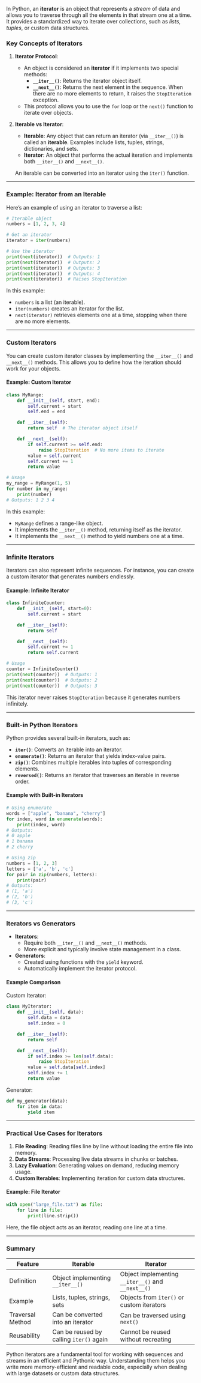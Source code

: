 In Python, an **iterator** is an object that represents a *stream* of data and allows you to traverse through all the elements in that stream one at a time. It provides a standardized way to iterate over collections, such as *lists*, *tuples*, or custom data structures.

### Key Concepts of Iterators

1. **Iterator Protocol**:
   - An object is considered an **iterator** if it implements two special methods:
     - **`__iter__()`**: Returns the iterator object itself.
     - **`__next__()`**: Returns the next element in the sequence. When there are no more elements to return, it raises the `StopIteration` exception.
   - This protocol allows you to use the `for` loop or the `next()` function to iterate over objects.

2. **Iterable vs Iterator**:
   - **Iterable**: Any object that can return an iterator (via `__iter__()`) is called an **iterable**. Examples include lists, tuples, strings, dictionaries, and sets.
   - **Iterator**: An object that performs the actual iteration and implements both `__iter__()` and `__next__()`.

   An iterable can be converted into an iterator using the `iter()` function.

---

### Example: Iterator from an Iterable

Here’s an example of using an iterator to traverse a list:

```python
# Iterable object
numbers = [1, 2, 3, 4]

# Get an iterator
iterator = iter(numbers)

# Use the iterator
print(next(iterator))  # Outputs: 1
print(next(iterator))  # Outputs: 2
print(next(iterator))  # Outputs: 3
print(next(iterator))  # Outputs: 4
print(next(iterator))  # Raises StopIteration
```

In this example:
- `numbers` is a list (an iterable).
- `iter(numbers)` creates an iterator for the list.
- `next(iterator)` retrieves elements one at a time, stopping when there are no more elements.

---

### Custom Iterators

You can create custom iterator classes by implementing the `__iter__()` and `__next__()` methods. This allows you to define how the iteration should work for your objects.

#### Example: Custom Iterator

```python
class MyRange:
    def __init__(self, start, end):
        self.current = start
        self.end = end

    def __iter__(self):
        return self  # The iterator object itself

    def __next__(self):
        if self.current >= self.end:
            raise StopIteration  # No more items to iterate
        value = self.current
        self.current += 1
        return value

# Usage
my_range = MyRange(1, 5)
for number in my_range:
    print(number)
# Outputs: 1 2 3 4
```

In this example:
- `MyRange` defines a range-like object.
- It implements the `__iter__()` method, returning itself as the iterator.
- It implements the `__next__()` method to yield numbers one at a time.

---

### Infinite Iterators

Iterators can also represent infinite sequences. For instance, you can create a custom iterator that generates numbers endlessly.

#### Example: Infinite Iterator

```python
class InfiniteCounter:
    def __init__(self, start=0):
        self.current = start

    def __iter__(self):
        return self

    def __next__(self):
        self.current += 1
        return self.current

# Usage
counter = InfiniteCounter()
print(next(counter))  # Outputs: 1
print(next(counter))  # Outputs: 2
print(next(counter))  # Outputs: 3
```

This iterator never raises `StopIteration` because it generates numbers infinitely.

---

### Built-in Python Iterators

Python provides several built-in iterators, such as:
- **`iter()`**: Converts an iterable into an iterator.
- **`enumerate()`**: Returns an iterator that yields index-value pairs.
- **`zip()`**: Combines multiple iterables into tuples of corresponding elements.
- **`reversed()`**: Returns an iterator that traverses an iterable in reverse order.

#### Example with Built-in Iterators

```python
# Using enumerate
words = ["apple", "banana", "cherry"]
for index, word in enumerate(words):
    print(index, word)
# Outputs:
# 0 apple
# 1 banana
# 2 cherry

# Using zip
numbers = [1, 2, 3]
letters = ['a', 'b', 'c']
for pair in zip(numbers, letters):
    print(pair)
# Outputs:
# (1, 'a')
# (2, 'b')
# (3, 'c')
```

---

### Iterators vs Generators

- **Iterators**:
  - Require both `__iter__()` and `__next__()` methods.
  - More explicit and typically involve state management in a class.
- **Generators**:
  - Created using functions with the `yield` keyword.
  - Automatically implement the iterator protocol.

#### Example Comparison

Custom Iterator:
```python
class MyIterator:
    def __init__(self, data):
        self.data = data
        self.index = 0

    def __iter__(self):
        return self

    def __next__(self):
        if self.index >= len(self.data):
            raise StopIteration
        value = self.data[self.index]
        self.index += 1
        return value
```

Generator:
```python
def my_generator(data):
    for item in data:
        yield item
```

---

### Practical Use Cases for Iterators

1. **File Reading**: Reading files line by line without loading the entire file into memory.
2. **Data Streams**: Processing live data streams in chunks or batches.
3. **Lazy Evaluation**: Generating values on demand, reducing memory usage.
4. **Custom Iterables**: Implementing iteration for custom data structures.

#### Example: File Iterator

```python
with open("large_file.txt") as file:
    for line in file:
        print(line.strip())
```

Here, the file object acts as an iterator, reading one line at a time.

---

### Summary

| Feature            | Iterable                          | Iterator                          |
|--------------------|-----------------------------------|-----------------------------------|
| Definition         | Object implementing `__iter__()` | Object implementing `__iter__()` and `__next__()` |
| Example            | Lists, tuples, strings, sets      | Objects from `iter()` or custom iterators |
| Traversal Method   | Can be converted into an iterator | Can be traversed using `next()`  |
| Reusability        | Can be reused by calling `iter()` again | Cannot be reused without recreating |

Python iterators are a fundamental tool for working with sequences and streams in an efficient and Pythonic way. Understanding them helps you write more memory-efficient and readable code, especially when dealing with large datasets or custom data structures.